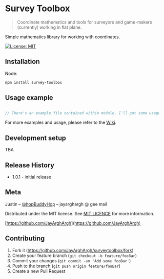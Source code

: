 # Survey Toolbox
> Coordinate mathematics and tools for surveyors and game-makers (currently) working in flat plane.

Simple mathematics library for working with coordinates.

[![License: MIT](https://img.shields.io/badge/License-MIT-yellow.svg)](https://opensource.org/licenses/MIT)
## Installation

Node:

```sh
npm install survey-toolbox
```

## Usage example

```javascript

// There's an example file contained within module. I'll put some usage here soon.

```

For more examples and usage, please refer to the [Wiki][wiki].

## Development setup

TBA

## Release History
* 1.0.1 - initial release

## Meta

Justin – [@hopBuddyHop](https://twitter.com/hopBuddyHop) – jayarghargh @ gee mail

Distributed under the MIT license. See [MIT LICENCE](LICENCE-URL) for more information.

[https://github.com/JayArghArgh](https://github.com/JayArghArgh)

## Contributing

1. Fork it (<https://github.com/JayArghArgh/surveytoolbox/fork>)
2. Create your feature branch (`git checkout -b feature/fooBar`)
3. Commit your changes (`git commit -am 'Add some fooBar'`)
4. Push to the branch (`git push origin feature/fooBar`)
5. Create a new Pull Request

<!-- Markdown link & img dfn's -->

[comment]: <> ([npm-image]: https://img.shields.io/npm/v/datadog-metrics.svg?style=flat-square)
[comment]: <> ([npm-url]: https://npmjs.org/package/datadog-metrics)
[comment]: <> ([npm-downloads]: https://img.shields.io/npm/dm/datadog-metrics.svg?style=flat-square)
[comment]: <> ([travis-image]: https://img.shields.io/travis/dbader/node-datadog-metrics/master.svg?style=flat-square)
[comment]: <> ([travis-url]: https://travis-ci.org/dbader/node-datadog-metrics)
[licence-url]: https://opensource.org/licenses/MIT
[wiki]: https://github.com/jrr-code/survey-toolbox-js/wiki
